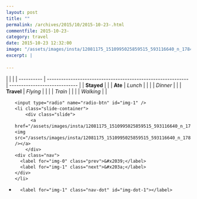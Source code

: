 ```yaml
---
layout: post
title: ""
permalink: /archives/2015/10/2015-10-23-.html
commentfile: 2015-10-23-
category: travel
date: 2015-10-23 12:32:00
image: "/assets/images/insta/12081175_1510995025859515_593116640_n_17844915739047535.jpg"
excerpt: |
  
---
```


|            |                                                              |
| ---------- | ------------------------------------------------------------ | ----------------------------- |
| **Stayed** |  |
| **Ate**    | _Lunch_                                                      |          |
|            | _Dinner_                                                     |          |
| **Travel** | _Flying_                                                     |          |
|            | _Train_                                                      |          |
|            | _Walking_                                                    |          |





<ul class="slides">

    <input type="radio" name="radio-btn" id="img-1" />
    <li class="slide-container">
        <div class="slide">
          <a href="/assets/images/insta/12081175_1510995025859515_593116640_n_17844915739047535.jpg"><img src="/assets/images/insta/12081175_1510995025859515_593116640_n_17844915739047535.jpg" /></a>
        </div>
    <div class="nav">
      <label for="img-0" class="prev">&#x2039;</label>
      <label for="img-1" class="next">&#x203a;</label>
    </div>
    </li>
                
<li class="nav-dots">

      <label for="img-1" class="nav-dot" id="img-dot-1"></label>

</li>
</ul>        
        

        